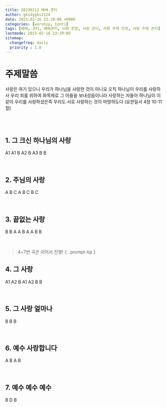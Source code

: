 ```yaml
---
title: 20230212 예배 콘티
author: gksdygks2124
date: 2023-02-16 23:39:00 +0900
categories: [worship, Conti]
tags: [예배, 콘티, 예배콘티, 사랑 찬양, 사랑 콘티, 사랑 주제 찬양, 사랑 주제 콘티]
lastmode: 2023-02-16 23:39:00
sitemap:
  changefreq: daily
  priority : 1.0
---
```


# <b>주제말씀</b>
사랑은 여기 있으니 우리가 하나님을 사랑한 것이 아니요 오직 하나님이 우리를 사랑하사 우리 죄를 위하여 화목제로 그 아들을 보내셨음이니라 사랑하는 자들아 하나님이 이같이 우리를 사랑하셨은즉 우리도 서로 사랑하는 것이 마땅하도다 (요한일서 4장 10-11절)

<br>
<br>

## <b>1. 그 크신 하나님의 사랑</b>
A1 A1 B A2 B A3 B B

<br>

## <b>2. 주님의 사랑</b>
A B C A B C B C

<br>

## <b>3. 끝없는 사랑</b>
B B A A B A A B B

<br>

> 4~7번 곡은 이어서 진행!
{: .prompt-tip }  

## <b>4. 그 사랑</b>
A1 A2 B A1 A2 B B

<br>

## <b>5. 그 사랑 얼마나</b>
B B B

<br>

## <b>6. 예수 사랑합니다</b>
A B A B

<br>

## <b>7. 예수 예수 예수</b>
B D B